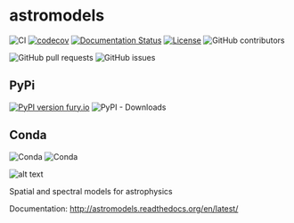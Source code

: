 # astromodels

![CI](https://github.com/threeML/astromodels/workflows/CI/badge.svg)
[![codecov](https://codecov.io/gh/threeML/astromodels/branch/master/graph/badge.svg)](https://codecov.io/gh/threeML/astromodels)
[![Documentation Status](https://readthedocs.org/projects/astromodels/badge/?version=latest)](http://astromodels.readthedocs.io/en/latest/?badge=latest)
[![License](https://img.shields.io/badge/License-BSD%203--Clause-blue.svg)](https://opensource.org/licenses/BSD-3-Clause)
![GitHub contributors](https://img.shields.io/github/contributors/threeML/astromodels)

![GitHub pull requests](https://img.shields.io/github/issues-pr/threeML/astromodels)
![GitHub issues](https://img.shields.io/github/issues/threeML/astromodels)
## PyPi

[![PyPI version fury.io](https://badge.fury.io/py/astromodels.svg)](https://pypi.python.org/pypi/astromodels/)
![PyPI - Downloads](https://img.shields.io/pypi/dm/astromodels)

## Conda
![Conda](https://img.shields.io/conda/pn/threeml/astromodels)
![Conda](https://img.shields.io/conda/dn/threeml/astromodels)


![alt text](https://raw.githubusercontent.com/threeml/astromodels/master/docs/media/large_logo.png)


Spatial and spectral models for astrophysics

Documentation: http://astromodels.readthedocs.org/en/latest/
